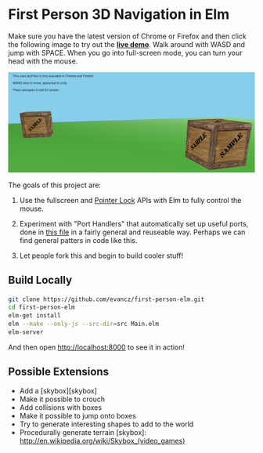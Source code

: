# First Person 3D Navigation in Elm

Make sure you have the latest version of Chrome or Firefox and then click the
following image to try out the **[live demo][demo]**. Walk around with WASD and
jump with SPACE. When you go into full-screen mode, you can turn your head with
the mouse.

[![Live Demo](resources/ScreenShot.png)][demo]

[demo]: http://evancz.github.io/first-person-elm/

The goals of this project are:

  1. Use the fullscreen and [Pointer Lock][lock] APIs with Elm to fully control
     the mouse.

  2. Experiment with "Port Handlers" that automatically set up useful ports,
     done in [this file][file] in a fairly general and reuseable way. Perhaps
     we can find general patters in code like this.

  3. Let people fork this and begin to build cooler stuff!

[lock]: https://developer.mozilla.org/en-US/docs/WebAPI/Pointer_Lock
[file]: https://github.com/evancz/first-person-elm/blob/master/resources/PointerLock.js

## Build Locally

```bash
git clone https://github.com/evancz/first-person-elm.git
cd first-person-elm
elm-get install
elm --make --only-js --src-dir=src Main.elm
elm-server
```

And then open [http://localhost:8000](http://localhost:8000) to see it in action!

## Possible Extensions

  * Add a [skybox][skybox]
  * Make it possible to crouch
  * Add collisions with boxes
  * Make it possible to jump onto boxes
  * Try to generate interesting shapes to add to the world
  * Procedurally generate terrain
[skybox]: http://en.wikipedia.org/wiki/Skybox_(video_games)

